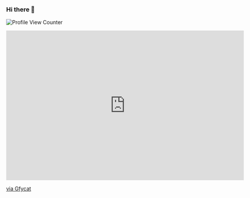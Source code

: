 ### Hi there 👋

![Profile View Counter](https://komarev.com/ghpvc/?username=ArmsNA)

<iframe src='https://gfycat.com/ifr/RemarkableDeadlyHawaiianmonkseal' frameborder='0' scrolling='no' allowfullscreen width='640' height='404'></iframe><p> <a href="https://gfycat.com/remarkabledeadlyhawaiianmonkseal-kurapika-x-leorio-hunter-x-hunter">via Gfycat</a></p>

